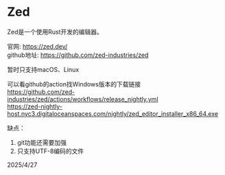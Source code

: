 # Zed

Zed是一个使用Rust开发的编辑器。

官网: https://zed.dev/  
github地址: https://github.com/zed-industries/zed

暂时只支持macOS、Linux

可以看github的action找Windows版本的下载链接  
https://github.com/zed-industries/zed/actions/workflows/release_nightly.yml  
https://zed-nightly-host.nyc3.digitaloceanspaces.com/nightly/zed_editor_installer_x86_64.exe

缺点：
1. git功能还需要加强
2. 只支持UTF-8编码的文件


2025/4/27
